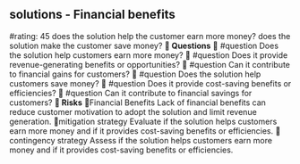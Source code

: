 

## solutions - Financial benefits
#rating: 45
does the solution help the customer earn more money? does the solution make the customer save money?
**💭 Questions**
💭 #question Does the solution help customers earn more money?
 💭 #question Does it provide revenue-generating benefits or opportunities?
 💭 #question Can it contribute to financial gains for customers?
 💭 #question Does the solution help customers save money?
 💭 #question Does it provide cost-saving benefits or efficiencies?
 💭 #question Can it contribute to financial savings for customers?
**🚨 Risks**
🚨Financial Benefits
Lack of financial benefits can reduce customer motivation to adopt the solution and limit revenue generation.
🚨mitigation strategy
Evaluate if the solution helps customers earn more money and if it provides cost-saving benefits or efficiencies.
🚨contingency strategy
Assess if the solution helps customers earn more money and if it provides cost-saving benefits or efficiencies.




